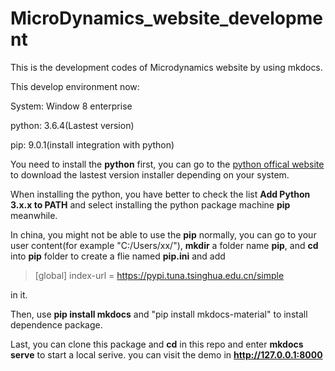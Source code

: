 # MicroDynamics_website_development

This is the development codes of Microdynamics website by using mkdocs.

This develop environment now:

System: Window 8 enterprise

python: 3.6.4(Lastest version)

pip: 9.0.1(install integration with python)

You need to install the **python** first, you can go to the [python offical website](https://www.python.org/downloads/) to download the lastest version installer depending on your system.

When installing the python, you have better to check the list **Add Python 3.x.x to PATH** and select installing the python package machine **pip** meanwhile.

In china, you might not be able to use the **pip** normally, you can go to your user content(for example "C:/Users/xx/"), **mkdir** a folder name **pip**, and **cd** into **pip** folder to create a flie named **pip.ini** and add 
> [global]
> index-url = https://pypi.tuna.tsinghua.edu.cn/simple

in it.


Then, use **pip install mkdocs** and "pip install mkdocs-material" to install dependence package.

Last, you can clone this package and **cd** in this repo and enter **mkdocs serve** to start a local serive. you can visit the demo in **http://127.0.0.1:8000**